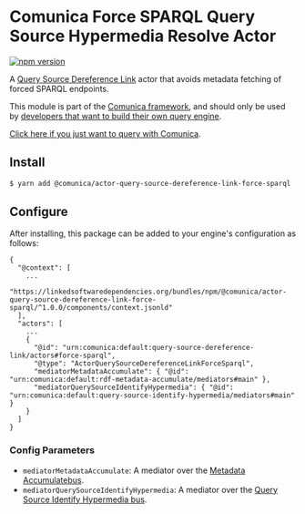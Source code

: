 # Comunica Force SPARQL Query Source Hypermedia Resolve Actor

[![npm version](https://badge.fury.io/js/%40comunica%2Factor-query-source-dereference-link-force-sparql.svg)](https://www.npmjs.com/package/@comunica/actor-query-source-dereference-link-force-sparql)

A [Query Source Dereference Link](https://github.com/comunica/comunica/tree/master/packages/bus-query-source-dereference-link) actor that avoids metadata fetching of forced SPARQL endpoints.

This module is part of the [Comunica framework](https://github.com/comunica/comunica),
and should only be used by [developers that want to build their own query engine](https://comunica.dev/docs/modify/).

[Click here if you just want to query with Comunica](https://comunica.dev/docs/query/).

## Install

```bash
$ yarn add @comunica/actor-query-source-dereference-link-force-sparql
```

## Configure

After installing, this package can be added to your engine's configuration as follows:
```text
{
  "@context": [
    ...
    "https://linkedsoftwaredependencies.org/bundles/npm/@comunica/actor-query-source-dereference-link-force-sparql/^1.0.0/components/context.jsonld"
  ],
  "actors": [
    ...
    {
      "@id": "urn:comunica:default:query-source-dereference-link/actors#force-sparql",
      "@type": "ActorQuerySourceDereferenceLinkForceSparql",
      "mediatorMetadataAccumulate": { "@id": "urn:comunica:default:rdf-metadata-accumulate/mediators#main" },
      "mediatorQuerySourceIdentifyHypermedia": { "@id": "urn:comunica:default:query-source-identify-hypermedia/mediators#main" }
    }
  ]
}
```

### Config Parameters

* `mediatorMetadataAccumulate`: A mediator over the [Metadata Accumulatebus](https://github.com/comunica/comunica/tree/master/packages/bus-metadata-accumulate).
* `mediatorQuerySourceIdentifyHypermedia`: A mediator over the [Query Source Identify Hypermedia bus](https://github.com/comunica/comunica/tree/master/packages/bus-query-source-identify-hypermedia).
